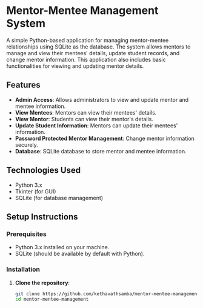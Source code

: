 # Mentor-Mentee Management System

A simple Python-based application for managing mentor-mentee relationships using SQLite as the database. The system allows mentors to manage and view their mentees' details, update student records, and change mentor information. This application also includes basic functionalities for viewing and updating mentor details.

## Features

- **Admin Access**: Allows administrators to view and update mentor and mentee information.
- **View Mentees**: Mentors can view their mentees' details.
- **View Mentor**: Students can view their mentor's details.
- **Update Student Information**: Mentors can update their mentees' information.
- **Password Protected Mentor Management**: Change mentor information securely.
- **Database**: SQLite database to store mentor and mentee information.

## Technologies Used

- Python 3.x
- Tkinter (for GUI)
- SQLite (for database management)

## Setup Instructions

### Prerequisites
- Python 3.x installed on your machine.
- SQLite (should be available by default with Python).

### Installation

1. **Clone the repository**:
   ```bash
   git clone https://github.com/kethavathsamba/mentor-mentee-management.git
   cd mentor-mentee-management
